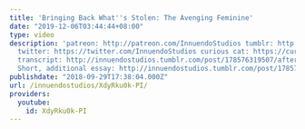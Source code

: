 ```yaml
---
title: 'Bringing Back What''s Stolen: The Avenging Feminine'
date: "2019-12-06T03:44:44+08:00"
type: video
description: 'patreon: http://patreon.com/InnuendoStudios tumblr: http://innuendostudios.tumblr.com
  twitter: https://twitter.com/InnuendoStudios curious cat: https://curiouscat.me/InnuendoStudios
  transcript: http://innuendostudios.tumblr.com/post/178576319507/after-four-months-of-work-my-video-essay-bringing
  Short, additional essay: http://innuendostudios.tumblr.com/post/178576303712/bodies-in-motion-race-and-ability-in-mad-max-fury'
publishdate: "2018-09-29T17:38:04.000Z"
url: /innuendostudios/XdyRku0k-PI/
providers:
  youtube:
    id: XdyRku0k-PI
---
```

